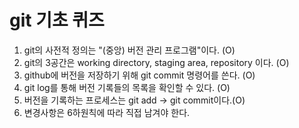 # git 기초 퀴즈
1. git의 사전적 정의는 "(중앙) 버전 관리 프로그램"이다. (O)
2. git의 3공간은 working directory, staging area, repository 이다. (O)
3. github에 버전을 저장하기 위해 git commit 명령어를 쓴다. (O)
4. git log를 통해 버전 기록들의 목록을 확인할 수 있다. (O)
5. 버전을 기록하는 프로세스는 git add -> git commit이다.(O)
6. 변경사항은 6하원칙에 따라 직접 남겨야 한다.